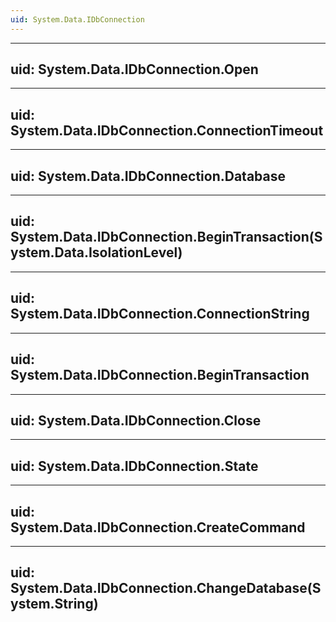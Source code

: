 ```yaml
---
uid: System.Data.IDbConnection
---
```


---
uid: System.Data.IDbConnection.Open
---

---
uid: System.Data.IDbConnection.ConnectionTimeout
---

---
uid: System.Data.IDbConnection.Database
---

---
uid: System.Data.IDbConnection.BeginTransaction(System.Data.IsolationLevel)
---

---
uid: System.Data.IDbConnection.ConnectionString
---

---
uid: System.Data.IDbConnection.BeginTransaction
---

---
uid: System.Data.IDbConnection.Close
---

---
uid: System.Data.IDbConnection.State
---

---
uid: System.Data.IDbConnection.CreateCommand
---

---
uid: System.Data.IDbConnection.ChangeDatabase(System.String)
---
